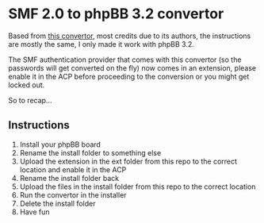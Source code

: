 # SMF 2.0 to phpBB 3.2 convertor

Based from [this convertor](https://www.phpbb.com/community/viewtopic.php?p=13219422#p13219422), most credits due to its authors, the instructions are mostly the same, I only made it work with phpBB 3.2.

The SMF authentication provider that comes with this convertor (so the passwords will get converted on the fly) now comes in an extension, please enable it in the ACP before proceeding to the conversion or you might get locked out.

So to recap...

## Instructions

1. Install your phpBB board
2. Rename the install folder to something else
3. Upload the extension in the ext folder from this repo to the correct location and enable it in the ACP
4. Rename the install folder back
5. Upload the files in the install folder from this repo to the correct location
6. Run the convertor in the installer
7. Delete the install folder
8. Have fun
